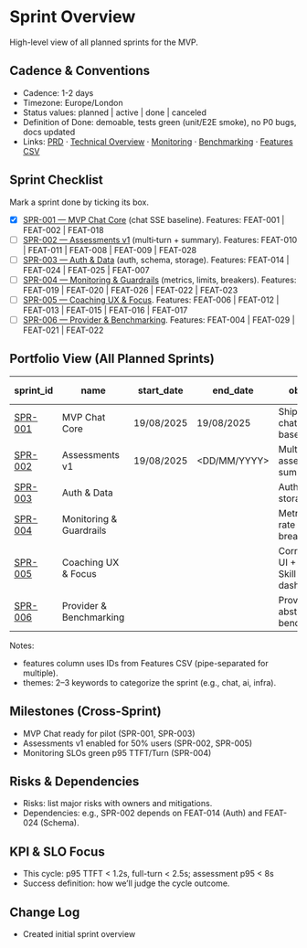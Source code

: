 # Sprint Overview

High-level view of all planned sprints for the MVP.

## Cadence & Conventions
- Cadence: 1-2 days
- Timezone: Europe/London
- Status values: planned | active | done | canceled
- Definition of Done: demoable, tests green (unit/E2E smoke), no P0 bugs, docs updated
- Links: [PRD](../../planning/prd.md) · [Technical Overview](../../planning/technical-overview.md) · [Monitoring](../../ops/monitoring.md) · [Benchmarking](../../ops/benchmarking.md) · [Features CSV](../features.csv)

## Sprint Checklist
Mark a sprint done by ticking its box.

- [x] [SPR-001 — MVP Chat Core](./SPR-001.md) (chat SSE baseline). Features: FEAT-001 | FEAT-002 | FEAT-018
- [ ] [SPR-002 — Assessments v1](./SPR-002.md) (multi‑turn + summary). Features: FEAT-010 | FEAT-011 | FEAT-008 | FEAT-009 | FEAT-028
- [ ] [SPR-003 — Auth & Data](./SPR-003.md) (auth, schema, storage). Features: FEAT-014 | FEAT-024 | FEAT-025 | FEAT-007
- [ ] [SPR-004 — Monitoring & Guardrails](./SPR-004.md) (metrics, limits, breakers). Features: FEAT-019 | FEAT-020 | FEAT-026 | FEAT-022 | FEAT-023
- [ ] [SPR-005 — Coaching UX & Focus](./SPR-005.md). Features: FEAT-006 | FEAT-012 | FEAT-013 | FEAT-015 | FEAT-016 | FEAT-017
- [ ] [SPR-006 — Provider & Benchmarking](./SPR-006.md). Features: FEAT-004 | FEAT-029 | FEAT-021 | FEAT-022

## Portfolio View (All Planned Sprints)
| sprint_id | name | start_date | end_date | objective | themes | features (IDs) | owners | status |
|---|---|---|---|---|---|---|---|---|
| [SPR-001](./SPR-001.md) | MVP Chat Core | 19/08/2025 | 19/08/2025 | Ship realtime chat SSE baseline | chat, frontend | FEAT-001|FEAT-002|FEAT-018 | <owner(s)> | done |
| [SPR-002](./SPR-002.md) | Assessments v1 | 19/08/2025 | <DD/MM/YYYY> | Multi-turn assessment + summary | ai, backend | FEAT-010|FEAT-011|FEAT-008|FEAT-009|FEAT-028 | <owner(s)> | active |
| [SPR-003](./SPR-003.md) | Auth & Data | <YYYY-MM-DD> | <YYYY-MM-DD> | Auth, schema, storage | backend, infra | FEAT-014|FEAT-024|FEAT-025|FEAT-007 | <owner(s)> | planned |
| [SPR-004](./SPR-004.md) | Monitoring & Guardrails | <YYYY-MM-DD> | <YYYY-MM-DD> | Metrics/logs, rate limits, breakers | infra | FEAT-019|FEAT-020|FEAT-026|FEAT-022|FEAT-023 | <owner(s)> | planned |
| [SPR-005](./SPR-005.md) | Coaching UX & Focus | <YYYY-MM-DD> | <YYYY-MM-DD> | Corrections UI + Tracked Skill + dashboard | frontend, backend | FEAT-006|FEAT-012|FEAT-013|FEAT-015|FEAT-016|FEAT-017 | <owner(s)> | planned |
| [SPR-006](./SPR-006.md) | Provider & Benchmarking | <YYYY-MM-DD> | <YYYY-MM-DD> | Provider abstraction + benchmarking | ai, infra | FEAT-004|FEAT-029|FEAT-021|FEAT-022 | <owner(s)> | planned |

Notes:
- features column uses IDs from Features CSV (pipe-separated for multiple).
- themes: 2–3 keywords to categorize the sprint (e.g., chat, ai, infra).

## Milestones (Cross-Sprint)
- <YYYY-MM-DD> MVP Chat ready for pilot (SPR-001, SPR-003)
- <YYYY-MM-DD> Assessments v1 enabled for 50% users (SPR-002, SPR-005)
- <YYYY-MM-DD> Monitoring SLOs green p95 TTFT/Turn (SPR-004)

## Risks & Dependencies
- Risks: list major risks with owners and mitigations.
- Dependencies: e.g., SPR-002 depends on FEAT-014 (Auth) and FEAT-024 (Schema).

## KPI & SLO Focus
- This cycle: p95 TTFT < 1.2s, full-turn < 2.5s; assessment p95 < 8s
- Success definition: how we’ll judge the cycle outcome.

## Change Log
- <YYYY-MM-DD> Created initial sprint overview
